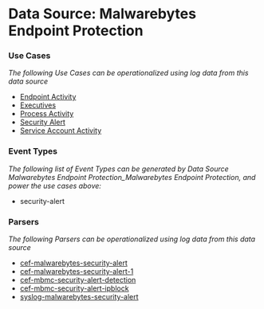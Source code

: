 Data Source: Malwarebytes Endpoint Protection
=============================================

### Use Cases

_The following Use Cases can be operationalized using log data from this data source_

* [Endpoint Activity](usecase_endpoint_activity.md)
* [Executives](usecase_executives.md)
* [Process Activity](usecase_process_activity.md)
* [Security Alert](usecase_security_alert.md)
* [Service Account Activity](usecase_service_account_activity.md)


### Event Types

_The following list of Event Types can be generated by Data Source Malwarebytes Endpoint Protection_Malwarebytes Endpoint Protection, and power the use cases above:_

- security-alert


### Parsers

_The following Parsers can be operationalized using log data from this data source_

* [cef-malwarebytes-security-alert](parserContent_cef-malwarebytes-security-alert.md)
* [cef-malwarebytes-security-alert-1](parserContent_cef-malwarebytes-security-alert-1.md)
* [cef-mbmc-security-alert-detection](parserContent_cef-mbmc-security-alert-detection.md)
* [cef-mbmc-security-alert-ipblock](parserContent_cef-mbmc-security-alert-ipblock.md)
* [syslog-malwarebytes-security-alert](parserContent_syslog-malwarebytes-security-alert.md)
